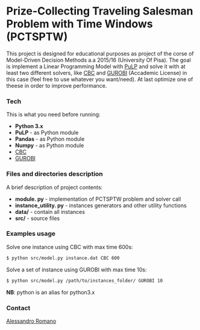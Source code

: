 # Prize-Collecting Traveling Salesman Problem with Time Windows (PCTSPTW)

This project is designed for educational purposes as project of the corse of Model-Driven Decision Methods a.a 2015/16 (University Of Pisa). The goal is implement a Linear Programming Model with [PuLP] and solve it with at least two different solvers, like [CBC] and [GUROBI] (Accademic License) in this case (feel free to use whatever you want/need). At last  optimize one of theese in order to improve performance.


### Tech
This is what you need before running: 

* **Python 3.x**
* **PuLP** - as Python module
* **Pandas** - as Python module
* **Numpy** - as Python module
* [CBC]
* [GUROBI]

### Files and directories description
A brief description of project contents:

* **module. py** - implementation of PCTSPTW problem and solver call
* **instance_utility. py** - instances generators and other utility functions
* **data/** - contain all instances
* **src/** - source files

### Examples usage
Solve one instance using CBC with max time 600s:

```sh
$ python src/model.py instance.dat CBC 600
```
Solve a set of instance using GUROBI with max time 10s:
```sh
$ python src/model.py /path/to/instances_folder/ GUROBI 10
```
**NB**: python is an alias for python3.x

### Contact
[Alessandro Romano]

[PuLP]:https://pythonhosted.org/PuLP/
[CBC]:https://projects.coin-or.org/Cbc
[GUROBI]:http://gurobi.com/
[Alessandro Romano]:mailto:alessandro.romano@linux.com